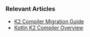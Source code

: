 ### Relevant Articles
- [K2 Compiler Migration Guide](https://www.baeldung.com/kotlin/k2-compiler-migration-tutorial)
- [Kotlin K2 Compiler Overview](https://www.baeldung.com/kotlin/k2-compiler-guide)
